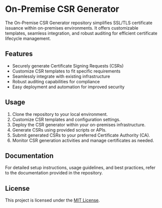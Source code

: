 # On-Premise CSR Generator

The On-Premise CSR Generator repository simplifies SSL/TLS certificate issuance within on-premises environments. It offers customizable templates, seamless integration, and robust auditing for efficient certificate lifecycle management.

## Features

- Securely generate Certificate Signing Requests (CSRs)
- Customize CSR templates to fit specific requirements
- Seamlessly integrate with existing infrastructure
- Robust auditing capabilities for compliance
- Easy deployment and automation for improved security

## Usage

1. Clone the repository to your local environment.
2. Customize CSR templates and configuration settings.
3. Deploy the CSR generator within your on-premises infrastructure.
4. Generate CSRs using provided scripts or APIs.
5. Submit generated CSRs to your preferred Certificate Authority (CA).
6. Monitor CSR generation activities and manage certificates as needed.

## Documentation

For detailed setup instructions, usage guidelines, and best practices, refer to the documentation provided in the repository.

## License

This project is licensed under the [MIT License](LICENSE).
